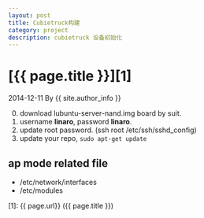 ```yaml
---
layout: post
title: Cubietruck构建
category: project
description: cubietruck 设备初始化
---
```

# [{{ page.title }}][1]
2014-12-11 By {{ site.author_info }}


0. download lubuntu-server-nand.img board by suit.
1. username **linaro**, password **linaro**.
2. update root password. (ssh root /etc/ssh/sshd_config)
3. update your repo, `sudo apt-get update`


## ap mode related file
* /etc/network/interfaces
* /etc/modules

[domain]:    http://poornigga.github.io  "博客"
[1]:    {{ page.url}}  ({{ page.title }})
